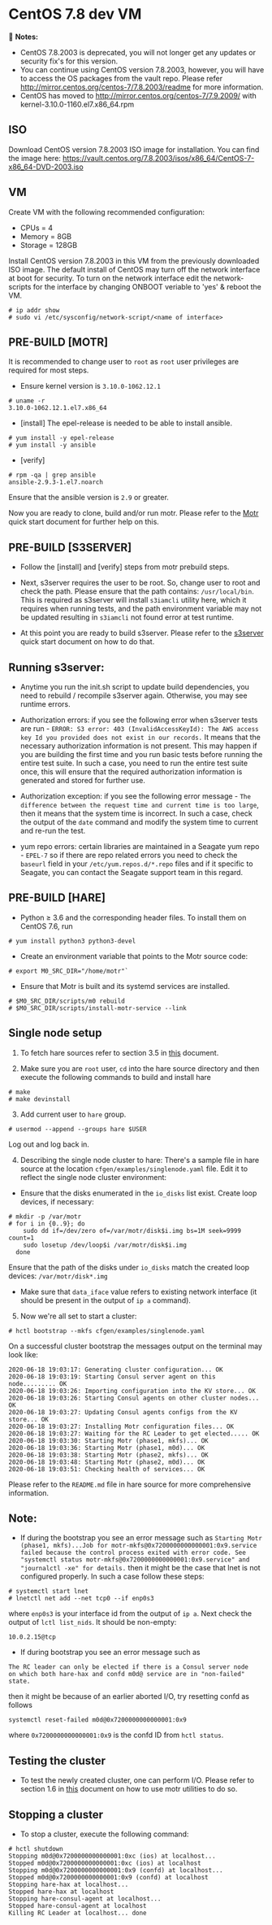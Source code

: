CentOS 7.8 dev VM
=================

:page_with_curl: **Notes:** 
 - CentOS 7.8.2003 is deprecated, you will not longer get any updates or security fix's for this version. 
  - You can continue using CentOS version 7.8.2003, however, you will have to access the OS packages from the vault repo. Please refer http://mirror.centos.org/centos-7/7.8.2003/readme for more information.
 - CentOS has moved to http://mirror.centos.org/centos-7/7.9.2009/ with kernel-3.10.0-1160.el7.x86_64.rpm

ISO
---
Download CentOS version 7.8.2003 ISO image for installation. You can find the image here:
https://vault.centos.org/7.8.2003/isos/x86_64/CentOS-7-x86_64-DVD-2003.iso

VM
--
Create VM with the following recommended configuration:
* CPUs = 4
* Memory = 8GB
* Storage = 128GB

Install CentOS version 7.8.2003 in this VM from the previously downloaded ISO image. The default install of CentOS may turn off the network interface at boot for security. To turn on the network interface edit the network-scripts for the interface by changing ONBOOT veriable to 'yes' & reboot the VM. 

```
# ip addr show
# sudo vi /etc/sysconfig/network-script/<name of interface>
```

PRE-BUILD [MOTR]
----------------
It is recommended to change user to `root` as `root` user privileges are required for most steps.

* Ensure kernel version is `3.10.0-1062.12.1`
```
# uname -r
3.10.0-1062.12.1.el7.x86_64
```

* [install] The epel-release is needed to be able to install ansible. 
```
# yum install -y epel-release
# yum install -y ansible
```

* [verify]
```
# rpm -qa | grep ansible
ansible-2.9.3-1.el7.noarch
```
Ensure that the ansible version is `2.9` or greater. 

Now you are ready to clone, build and/or run motr. Please refer to the [Motr](https://github.com/Seagate/cortx-motr/blob/main/doc/Quick-Start-Guide.rst) quick start document for further help on this.

PRE-BUILD [S3SERVER]
--------------------
* Follow the [install] and [verify] steps from motr prebuild steps.

* Next, s3server requires the user to be root. So, change user to root and check the path. Please ensure that the path contains: `/usr/local/bin`. This is required as s3server will install `s3iamcli` utility here, which it requires when running tests, and the path environment variable may not be updated resulting in `s3iamcli` not found error at test runtime.

* At this point you are ready to build s3server. Please refer to the [s3server](https://github.com/Seagate/cortx-s3server/blob/main/docs/CORTX-S3%20Server%20Quick%20Start%20Guide.md) quick start document on how to do that.

## Running s3server:

* Anytime you run the init.sh script to update build dependencies, you need to rebuild / recompile s3server again. Otherwise, you may see runtime errors.

* Authorization errors: if you see the following error when s3server tests are run -
```ERROR: S3 error: 403 (InvalidAccessKeyId): The AWS access key Id you provided does not exist in our records.```
It means that the necessary authorization information is not present. This may happen if you are building the first time and you run basic tests before running the entire test suite. In such a case, you need to run the entire test suite once, this will ensure that the required authorization information is generated and stored for further use.

* Authorization exception: if you see the following error message - ```The difference between the request time and current time is too large```, then it means that the system time is incorrect. In such a case, check the output of the `date` command and modify the system time to current and re-run the test.

* yum repo errors: certain libraries are maintained in a Seagate yum repo - `EPEL-7` so if there are repo related errors you need to check the `baseurl` field in your `/etc/yum.repos.d/*.repo` files and if it specific to Seagate, you can contact the Seagate support team in this regard.

PRE-BUILD [HARE]
----------------
* Python ≥ 3.6 and the corresponding header files. To install them on CentOS 7.6, run
 ``` 
# yum install python3 python3-devel
```

* Create an environment variable that points to the Motr source code:
```  
# export M0_SRC_DIR="/home/motr"`
```

* Ensure that Motr is built and its systemd services are installed.
```
# $M0_SRC_DIR/scripts/m0 rebuild
# $M0_SRC_DIR/scripts/install-motr-service --link
```

## Single node setup

1. To fetch hare sources refer to section 3.5 in [this](Cluster_Setup.md) document. 

2. Make sure you are `root` user, `cd` into the hare source directory and then execute the following commands to build and install hare 
```
# make
# make devinstall
```

3. Add current user to `hare` group.
```
# usermod --append --groups hare $USER
```
Log out and log back in.

4. Describing the single node cluster to hare:
There's a sample file in hare source at the location `cfgen/examples/singlenode.yaml` file. Edit it to reflect the single node cluster environment:
* Ensure that the disks enumerated in the `io_disks` list exist. Create loop devices, if necessary:
```
# mkdir -p /var/motr
# for i in {0..9}; do
    sudo dd if=/dev/zero of=/var/motr/disk$i.img bs=1M seek=9999 count=1
    sudo losetup /dev/loop$i /var/motr/disk$i.img
  done
```
Ensure that the path of the disks under `io_disks` match the created loop devices: `/var/motr/disk*.img`

* Make sure that `data_iface` value refers to existing network interface (it should be present in the output of `ip a` command).

5. Now we're all set to start a cluster:
```
# hctl bootstrap --mkfs cfgen/examples/singlenode.yaml
```

On a successful cluster bootstrap the messages output on the terminal may look like:
```
2020-06-18 19:03:17: Generating cluster configuration... OK
2020-06-18 19:03:19: Starting Consul server agent on this node......... OK
2020-06-18 19:03:26: Importing configuration into the KV store... OK
2020-06-18 19:03:26: Starting Consul agents on other cluster nodes... OK
2020-06-18 19:03:27: Updating Consul agents configs from the KV store... OK
2020-06-18 19:03:27: Installing Motr configuration files... OK
2020-06-18 19:03:27: Waiting for the RC Leader to get elected..... OK
2020-06-18 19:03:30: Starting Motr (phase1, mkfs)... OK
2020-06-18 19:03:36: Starting Motr (phase1, m0d)... OK
2020-06-18 19:03:38: Starting Motr (phase2, mkfs)... OK
2020-06-18 19:03:48: Starting Motr (phase2, m0d)... OK
2020-06-18 19:03:51: Checking health of services... OK
```

Please refer to the `README.md` file in hare source for more comprehensive information.

## Note:
* If during the bootstrap you see an error message such as 
```Starting Motr (phase1, mkfs)...Job for motr-mkfs@0x7200000000000001:0x9.service failed because the control process exited with error code. See "systemctl status motr-mkfs@0x7200000000000001:0x9.service" and "journalctl -xe" for details.```
then it might be the case that lnet is not configured properly. In such a case follow these steps:
```
# systemctl start lnet
# lnetctl net add --net tcp0 --if enp0s3
```
where `enp0s3` is your interface id from the output of `ip a`.
Next check the output of `lctl list_nids`. It should be non-empty:
```
10.0.2.15@tcp
```

* If during bootstrap you see an error message such as
```
The RC leader can only be elected if there is a Consul server node
on which both hare-hax and confd m0d@ service are in "non-failed" state.
```
then it might be because of an earlier aborted I/O, try resetting confd as follows
```
systemctl reset-failed m0d@0x7200000000000001:0x9
```
where `0x7200000000000001:0x9` is the confd ID from `hctl status`.

## Testing the cluster

* To test the newly created cluster, one can perform I/O. Please refer to section 1.6 in [this](Cluster_Setup.md) document on how to use motr utilities to do so.

## Stopping a cluster

* To stop a cluster, execute the following command:
```
# hctl shutdown
Stopping m0d@0x7200000000000001:0xc (ios) at localhost... 
Stopped m0d@0x7200000000000001:0xc (ios) at localhost
Stopping m0d@0x7200000000000001:0x9 (confd) at localhost... 
Stopped m0d@0x7200000000000001:0x9 (confd) at localhost
Stopping hare-hax at localhost... 
Stopped hare-hax at localhost
Stopping hare-consul-agent at localhost... 
Stopped hare-consul-agent at localhost
Killing RC Leader at localhost... done
``` 
